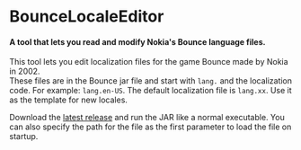 # BounceLocaleEditor  
#### A tool that lets you read and modify Nokia's Bounce language files.  

This tool lets you edit localization files for the game Bounce made by Nokia in 2002.  
These files are in the Bounce jar file and start with `lang.` and the localization code. For example: `lang.en-US`. The default localization file is `lang.xx`. Use it as the template for new locales.  

Download the [latest release](https://github.com/GreffMASTER/BounceLocaleEditor/releases/latest) and run the JAR like a normal executable. You can also specify the path for the file as the first parameter to load the file on startup.
